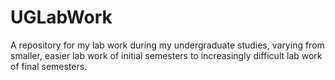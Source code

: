 # UGLabWork
A repository for my lab work during my undergraduate studies, varying from smaller, easier lab work of initial semesters to increasingly difficult lab work of final semesters.
